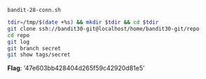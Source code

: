 `bandit-28-conn.sh`
```bash
tdir=/tmp/$(date +%s) && mkdir $tdir && cd $tdir
git clone ssh://bandit30-git@localhost/home/bandit30-git/repo
cd repo
git log 
git branch secret
git show tags/secret
```
**Flag**: '47e603bb428404d265f59c42920d81e5'